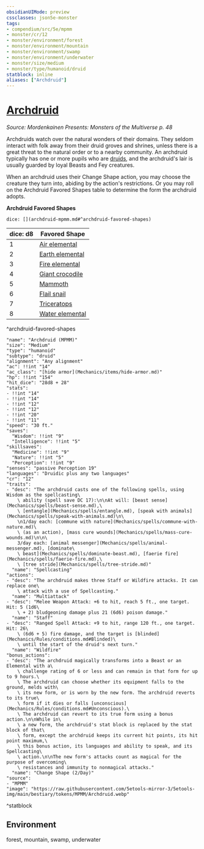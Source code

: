 ```yaml
---
obsidianUIMode: preview
cssclasses: json5e-monster
tags:
- compendium/src/5e/mpmm
- monster/cr/12
- monster/environment/forest
- monster/environment/mountain
- monster/environment/swamp
- monster/environment/underwater
- monster/size/medium
- monster/type/humanoid/druid
statblock: inline
aliases: ["Archdruid"]
---
```

# [Archdruid](Mechanics\bestiary\humanoid/archdruid-mpmm.md)
*Source: Mordenkainen Presents: Monsters of the Multiverse p. 48*  

Archdruids watch over the natural wonders of their domains. They seldom interact with folk away from their druid groves and shrines, unless there is a great threat to the natural order or to a nearby community. An archdruid typically has one or more pupils who are [druids](Mechanics/bestiary/humanoid/druid.md), and the archdruid's lair is usually guarded by loyal Beasts and Fey creatures.

When an archdruid uses their Change Shape action, you may choose the creature they turn into, abiding by the action's restrictions. Or you may roll on the Archdruid Favored Shapes table to determine the form the archdruid adopts.

**Archdruid Favored Shapes**

`dice: [](archdruid-mpmm.md#^archdruid-favored-shapes)`

| dice: d8 | Favored Shape |
|----------|---------------|
| 1 | [Air elemental](Mechanics/bestiary/elemental/air-elemental.md) |
| 2 | [Earth elemental](Mechanics/bestiary/elemental/earth-elemental.md) |
| 3 | [Fire elemental](Mechanics/bestiary/elemental/fire-elemental.md) |
| 4 | [Giant crocodile](Mechanics/bestiary/beast/giant-crocodile.md) |
| 5 | [Mammoth](Mechanics/bestiary/beast/mammoth.md) |
| 6 | [Flail snail](Mechanics/bestiary/elemental/flail-snail-mpmm.md) |
| 7 | [Triceratops](Mechanics/bestiary/beast/triceratops.md) |
| 8 | [Water elemental](Mechanics/bestiary/elemental/water-elemental.md) |
^archdruid-favored-shapes

```statblock
"name": "Archdruid (MPMM)"
"size": "Medium"
"type": "humanoid"
"subtype": "druid"
"alignment": "Any alignment"
"ac": !!int "14"
"ac_class": "[hide armor](Mechanics/items/hide-armor.md)"
"hp": !!int "154"
"hit_dice": "28d8 + 28"
"stats":
- !!int "14"
- !!int "14"
- !!int "12"
- !!int "12"
- !!int "20"
- !!int "11"
"speed": "30 ft."
"saves":
  "Wisdom": !!int "9"
  "Intelligence": !!int "5"
"skillsaves":
  "Medicine": !!int "9"
  "Nature": !!int "5"
  "Perception": !!int "9"
"senses": "passive Perception 19"
"languages": "Druidic plus any two languages"
"cr": "12"
"traits":
- "desc": "The archdruid casts one of the following spells, using Wisdom as the spellcasting\
    \ ability (spell save DC 17):\n\nAt will: [beast sense](Mechanics/spells/beast-sense.md),\
    \ [entangle](Mechanics/spells/entangle.md), [speak with animals](Mechanics/spells/speak-with-animals.md)\n\
    \n1/day each: [commune with nature](Mechanics/spells/commune-with-nature.md)\
    \ (as an action), [mass cure wounds](Mechanics/spells/mass-cure-wounds.md)\n\n\
    3/day each: [animal messenger](Mechanics/spells/animal-messenger.md), [dominate\
    \ beast](Mechanics/spells/dominate-beast.md), [faerie fire](Mechanics/spells/faerie-fire.md),\
    \ [tree stride](Mechanics/spells/tree-stride.md)"
  "name": "Spellcasting"
"actions":
- "desc": "The archdruid makes three Staff or Wildfire attacks. It can replace one\
    \ attack with a use of Spellcasting."
  "name": "Multiattack"
- "desc": "Melee Weapon Attack: +6 to hit, reach 5 ft., one target. Hit: 5 (1d6\
    \ + 2) bludgeoning damage plus 21 (6d6) poison damage."
  "name": "Staff"
- "desc": "Ranged Spell Attack: +9 to hit, range 120 ft., one target. Hit: 26\
    \ (6d6 + 5) fire damage, and the target is [blinded](Mechanics/Rules/conditions.md#Blinded)\
    \ until the start of the druid's next turn."
  "name": "Wildfire"
"bonus_actions":
- "desc": "The archdruid magically transforms into a Beast or an Elemental with a\
    \ challenge rating of 6 or less and can remain in that form for up to 9 hours.\
    \ The archdruid can choose whether its equipment falls to the ground, melds with\
    \ its new form, or is worn by the new form. The archdruid reverts to its true\
    \ form if it dies or falls [unconscious](Mechanics/Rules/conditions.md#Unconscious).\
    \ The archdruid can revert to its true form using a bonus action.\n\nWhile in\
    \ a new form, the archdruid's stat block is replaced by the stat block of that\
    \ form, except the archdruid keeps its current hit points, its hit point maximum,\
    \ this bonus action, its languages and ability to speak, and its Spellcasting\
    \ action.\n\nThe new form's attacks count as magical for the purpose of overcoming\
    \ resistances and immunity to nonmagical attacks."
  "name": "Change Shape (2/Day)"
"source":
- "MPMM"
"image": "https://raw.githubusercontent.com/5etools-mirror-3/5etools-img/main/bestiary/tokens/MPMM/Archdruid.webp"
```
^statblock

## Environment

forest, mountain, swamp, underwater